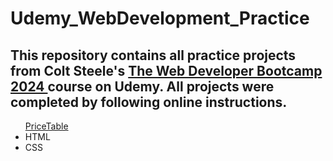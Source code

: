 # Udemy_WebDevelopment_Practice

<h2>This repository contains all practice projects from Colt Steele's <a href="https://www.udemy.com/course/the-web-developer-bootcamp/">The Web Developer Bootcamp 2024 </a> course on Udemy. All projects were completed by following online instructions.</h2>
<ul><a href="https://github.com/DayDreamYGithub/Udemy-WebDevelopment-Practice/tree/main/PriceTable">PriceTable</a>
  <li>HTML</li>
  <li>CSS</li>
</ul>

